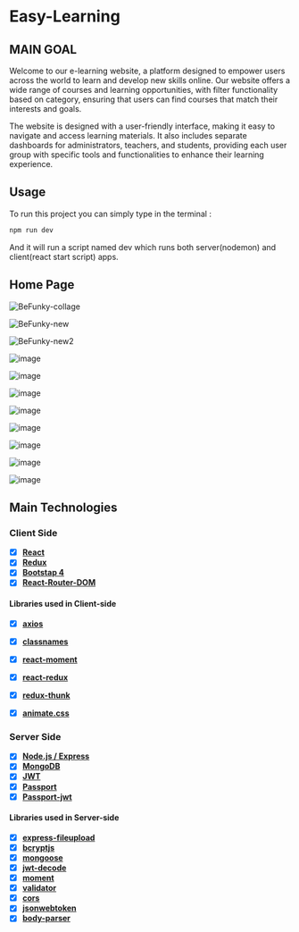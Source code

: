 # Easy-Learning
## MAIN GOAL
Welcome to our e-learning website, a platform designed to empower users across the world to learn and develop new skills online. Our website offers a wide range of courses and learning opportunities, with filter functionality based on category, ensuring that users can find courses that match their interests and goals.

The website is designed with a user-friendly interface, making it easy to navigate and access learning materials. It also includes separate dashboards for administrators, teachers, and students, providing each user group with specific tools and functionalities to enhance their learning experience.

## Usage 
To run this project you can simply type in the terminal : 
```bash 
npm run dev 
```
And it will run a script named dev which runs both server(nodemon) and client(react start script) apps.

## Home Page

![BeFunky-collage](https://user-images.githubusercontent.com/88181451/221225467-f58f2328-ba0e-49bf-80d5-12019ea0a548.png)

![BeFunky-new](https://user-images.githubusercontent.com/88181451/221227579-911c8d5f-2841-4abd-961a-7710c998efbc.png)

![BeFunky-new2](https://user-images.githubusercontent.com/88181451/221228665-e7aef3f6-6d72-4354-82ad-6b9f7327c4dc.png)

![image](https://user-images.githubusercontent.com/88181451/221213212-3ddeb54a-3d61-486c-8e15-19ed29a465cd.png)

![image](https://user-images.githubusercontent.com/88181451/221213443-0f382f56-b4b1-45ff-ac7e-a816ef9728c3.png)

![image](https://user-images.githubusercontent.com/88181451/221213578-49277f3b-3d34-4dc6-a64f-67054a657fb0.png)

![image](https://user-images.githubusercontent.com/88181451/221213684-9e514b95-782c-4db7-a923-ae7abfad8719.png)

![image](https://user-images.githubusercontent.com/88181451/221213838-15f3523b-36d4-472f-8478-e6572f28f567.png)

![image](https://user-images.githubusercontent.com/88181451/221214010-ee6d09ae-5433-4414-83d5-c62debf969f1.png)

![image](https://user-images.githubusercontent.com/88181451/221214093-8a0140b3-69e5-4529-9447-46cb4d15ca78.png)

![image](https://user-images.githubusercontent.com/88181451/221214129-c6cf5cf2-b6a8-4df3-a202-b5a57d05f94e.png)


## Main Technologies

### Client Side

- [x] **[React](https://github.com/facebook/react)**
- [x] **[Redux](https://github.com/reactjs/redux)**
- [x] **[Bootstap 4](https://github.com/twbs/bootstrap/tree/v4-dev)**
- [x] **[React-Router-DOM](https://github.com/ReactTraining/react-router/tree/master/packages/react-router-dom)**

#### Libraries used in Client-side

- [x] **[axios](https://github.com/axios/axios)**
- [x] **[classnames](https://github.com/JedWatson/classnames)**
- [x] **[react-moment](https://github.com/headzoo/react-moment)**
- [x] **[react-redux](https://github.com/reduxjs/react-redux)**
- [x] **[redux-thunk](https://github.com/reduxjs/redux-thunk)**
- [x] **[animate.css]()**


### Server Side

- [x] **[Node.js / Express](https://github.com/expressjs/express)**
- [x] **[MongoDB](https://github.com/mongodb/mongo)**
- [x] **[JWT](https://github.com/auth0/node-jsonwebtoken)**
- [x] **[Passport](http://www.passportjs.org/)**
- [x] **[Passport-jwt](https://github.com/themikenicholson/passport-jwt)**

#### Libraries used in Server-side

- [x] **[express-fileupload](https://github.com/dcodeIO/bcrypt.js)**
- [x] **[bcryptjs](https://github.com/dcodeIO/bcrypt.js)**
- [x] **[mongoose](http://mongoosejs.com/)**
- [x] **[jwt-decode](https://github.com/auth0/jwt-decode)**
- [x] **[moment](https://momentjs.com/)**
- [x] **[validator](https://github.com/chriso/validator.js)**
- [x] **[cors]()**
- [x] **[jsonwebtoken]()**
- [x] **[body-parser]()**
